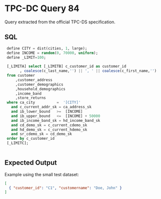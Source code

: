 # TPC-DC Query 84

Query extracted from the official TPC-DS specification.

## SQL
```sql
 define CITY = dist(cities, 1, large);
 define INCOME = random(0, 70000, uniform);
 define _LIMIT=100;
 
 [_LIMITA] select [_LIMITB] c_customer_id as customer_id
       , coalesce(c_last_name,'') || ', ' || coalesce(c_first_name,'') as customername
 from customer
     ,customer_address
     ,customer_demographics
     ,household_demographics
     ,income_band
     ,store_returns
 where ca_city	        =  '[CITY]'
   and c_current_addr_sk = ca_address_sk
   and ib_lower_bound   >=  [INCOME]
   and ib_upper_bound   <=  [INCOME] + 50000
   and ib_income_band_sk = hd_income_band_sk
   and cd_demo_sk = c_current_cdemo_sk
   and hd_demo_sk = c_current_hdemo_sk
   and sr_cdemo_sk = cd_demo_sk
 order by c_customer_id
 [_LIMITC];
 

```

## Expected Output
Example using the small test dataset:
```json
[
  { "customer_id": "C1", "customername": "Doe, John" }
]
```
